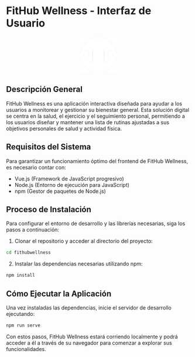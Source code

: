 # FitHub Wellness - Interfaz de Usuario

<div align="center">
  <img src="./fithubwellness/src/assets/logo.png" alt="FitHub Wellness" height="100"/>
</div>

## Descripción General

FitHub Wellness es una aplicación interactiva diseñada para ayudar a los usuarios a monitorear y gestionar su bienestar general. Esta solución digital se centra en la salud, el ejercicio y el seguimiento personal, permitiendo a los usuarios diseñar y mantener una lista de rutinas ajustadas a sus objetivos personales de salud y actividad física.

## Requisitos del Sistema

Para garantizar un funcionamiento óptimo del frontend de FitHub Wellness, es necesario contar con:

- Vue.js (Framework de JavaScript progresivo)
- Node.js (Entorno de ejecución para JavaScript)
- npm (Gestor de paquetes de Node.js)

## Proceso de Instalación

Para configurar el entorno de desarrollo y las librerías necesarias, siga los pasos a continuación:

1. Clonar el repositorio y acceder al directorio del proyecto:

```bash
cd fithubwellness
```

2. Instalar las dependencias necesarias utilizando npm:

```bash
npm install
```

## Cómo Ejecutar la Aplicación

Una vez instaladas las dependencias, inicie el servidor de desarrollo ejecutando:

```bash
npm run serve
```

Con estos pasos, FitHub Wellness estará corriendo localmente y podrá acceder a él a través de su navegador para comenzar a explorar sus funcionalidades.
